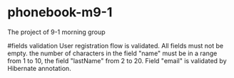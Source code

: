 # phonebook-m9-1
The project of 9-1 morning group

#fields validation
User registration flow is validated. All fields must not be empty.
the number of characters in the field "name" must be in a range from 1 to 10, 
the field "lastName" from 2 to 20.
Field "email" is validated by Hibernate annotation.
